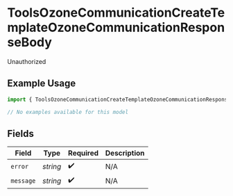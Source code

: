 # ToolsOzoneCommunicationCreateTemplateOzoneCommunicationResponseBody

Unauthorized

## Example Usage

```typescript
import { ToolsOzoneCommunicationCreateTemplateOzoneCommunicationResponseBody } from "bluesky/models/errors";

// No examples available for this model
```

## Fields

| Field              | Type               | Required           | Description        |
| ------------------ | ------------------ | ------------------ | ------------------ |
| `error`            | *string*           | :heavy_check_mark: | N/A                |
| `message`          | *string*           | :heavy_check_mark: | N/A                |